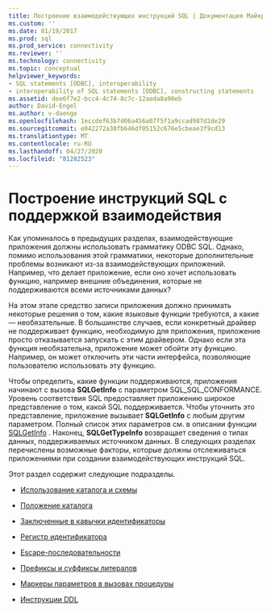 ```yaml
---
title: Построение взаимодействующих инструкций SQL | Документация Майкрософт
ms.custom: ''
ms.date: 01/19/2017
ms.prod: sql
ms.prod_service: connectivity
ms.reviewer: ''
ms.technology: connectivity
ms.topic: conceptual
helpviewer_keywords:
- SQL statements [ODBC], interoperability
- interoperability of SQL statements [ODBC], constructing statements
ms.assetid: dee6f7e2-bcc4-4c74-8c7c-12aeda8a90eb
author: David-Engel
ms.author: v-daenge
ms.openlocfilehash: 1eccdef63b7d06a456a07f5f1a9ccad987d2de29
ms.sourcegitcommit: e042272a38fb646df05152c676e5cbeae3f9cd13
ms.translationtype: MT
ms.contentlocale: ru-RU
ms.lasthandoff: 04/27/2020
ms.locfileid: "81282523"
---
```

# <a name="constructing-interoperable-sql-statements"></a>Построение инструкций SQL с поддержкой взаимодействия
Как упоминалось в предыдущих разделах, взаимодействующие приложения должны использовать грамматику ODBC SQL. Однако, помимо использования этой грамматики, некоторые дополнительные проблемы возникают из-за взаимодействующих приложений. Например, что делает приложение, если оно хочет использовать функцию, например внешние объединения, которые не поддерживаются всеми источниками данных?  
  
 На этом этапе средство записи приложения должно принимать некоторые решения о том, какие языковые функции требуются, а какие — необязательные. В большинстве случаев, если конкретный драйвер не поддерживает функцию, необходимую для приложения, приложение просто отказывается запускать с этим драйвером. Однако если эта функция необязательна, приложение может обойти эту функцию. Например, он может отключить эти части интерфейса, позволяющие пользователю использовать эту функцию.  
  
 Чтобы определить, какие функции поддерживаются, приложения начинают с вызова **SQLGetInfo** с параметром SQL_SQL_CONFORMANCE. Уровень соответствия SQL предоставляет приложению широкое представление о том, какой SQL поддерживается. Чтобы уточнить это представление, приложение вызывает **SQLGetInfo** с любым другим параметром. Полный список этих параметров см. в описании функции [SQLGetInfo](../../../odbc/reference/syntax/sqlgetinfo-function.md) . Наконец, **SQLGetTypeInfo** возвращает сведения о типах данных, поддерживаемых источником данных. В следующих разделах перечислены возможные факторы, которые должны отслеживаться приложениями при создании взаимодействующих инструкций SQL.  
  
 Этот раздел содержит следующие подразделы.  
  
-   [Использование каталога и схемы](../../../odbc/reference/develop-app/catalog-and-schema-usage.md)  
  
-   [Положение каталога](../../../odbc/reference/develop-app/catalog-position.md)  
  
-   [Заключенные в кавычки идентификаторы](../../../odbc/reference/develop-app/quoted-identifiers.md)  
  
-   [Регистр идентификатора](../../../odbc/reference/develop-app/identifier-case.md)  
  
-   [Escape-последовательности](../../../odbc/reference/develop-app/escape-sequences.md)  
  
-   [Префиксы и суффиксы литералов](../../../odbc/reference/develop-app/literal-prefixes-and-suffixes.md)  
  
-   [Маркеры параметров в вызовах процедуры](../../../odbc/reference/develop-app/parameter-markers-in-procedure-calls.md)  
  
-   [Инструкции DDL](../../../odbc/reference/develop-app/ddl-statements.md)
